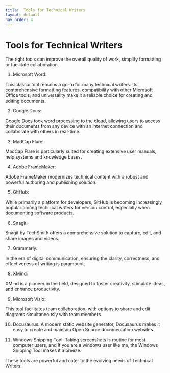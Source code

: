 ```yaml
---
title:  Tools for Technical Writers
layout: default
nav_order: 4
---
```


# Tools for Technical Writers
The right tools can improve the overall quality of work, simplify formatting or facilitate collaboration. 

1. Microsoft Word:

This classic tool remains a go-to for many technical writers. Its comprehensive formatting features, compatibility with other Microsoft Office tools, and universality make it a reliable choice for creating and editing documents.

2. Google Docs:

Google Docs took word processing to the cloud, allowing users to access their documents from any device with an internet connection and collaborate with others in real-time.

3. MadCap Flare:

MadCap Flare is particularly suited for creating extensive user manuals, help systems and knowledge bases. 

4. Adobe FrameMaker:
 
Adobe FrameMaker modernizes technical content with a robust and powerful authoring and publishing solution.

5. GitHub:

While primarily a platform for developers, GitHub is becoming increasingly popular among technical writers for version control, especially when documenting software products. 

6. Snagit:

Snagit by TechSmith offers a comprehensive solution to capture, edit, and share images and videos. 

7. Grammarly:

In the era of digital communication, ensuring the clarity, correctness, and effectiveness of writing is paramount.

8. XMind:

XMind is a pioneer in the field, designed to foster creativity, stimulate ideas, and enhance productivity.

9. Microsoft Visio:

This tool  facilitates team collaboration, with options to share and edit diagrams simultaneously with team members.

10. Docusaurus:
A modern static website generator, Docusaurus makes it easy to create and maintain Open Source documentation websites. 


11. Windows Snipping Tool:
Taking screenshots is routine for most computer users, and if you are a windows user like me, the Windows Snipping Tool makes it a breeze.


These tools are powerful and cater to the evolving needs of Technical Writers.

